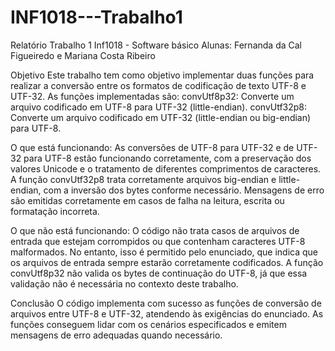 # INF1018---Trabalho1
Relatório Trabalho 1
Inf1018 - Software básico
Alunas: Fernanda da Cal Figueiredo e Mariana Costa Ribeiro

Objetivo
Este trabalho tem como objetivo implementar duas funções para realizar a conversão entre os formatos de codificação de texto UTF-8 e UTF-32. As funções implementadas são:
convUtf8p32: Converte um arquivo codificado em UTF-8 para UTF-32 (little-endian). 
convUtf32p8: Converte um arquivo codificado em UTF-32 (little-endian ou big-endian) para UTF-8.


O que está funcionando:
As conversões de UTF-8 para UTF-32 e de UTF-32 para UTF-8 estão funcionando corretamente, com a preservação dos valores Unicode e o tratamento de diferentes comprimentos de caracteres.                                                   
A função convUtf32p8 trata corretamente arquivos big-endian e little-endian, com a inversão dos bytes conforme necessário.                                                            Mensagens de erro são emitidas corretamente em casos de falha na leitura, escrita ou formatação incorreta.


O que não está funcionando:
O código não trata casos de arquivos de entrada que estejam corrompidos ou que contenham caracteres UTF-8 malformados. No entanto, isso é permitido pelo enunciado, que indica que os arquivos de entrada sempre estarão corretamente codificados.
A função convUtf8p32 não valida os bytes de continuação do UTF-8, já que essa validação não é necessária no contexto deste trabalho.


Conclusão
O código implementa com sucesso as funções de conversão de arquivos entre UTF-8 e UTF-32, atendendo às exigências do enunciado. As funções conseguem lidar com os cenários especificados e emitem mensagens de erro adequadas quando necessário.
